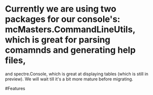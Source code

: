 ﻿# Currently we are using two packages for our console's: mcMasters.CommandLineUtils, which is great for parsing comamnds and generating help files, 
and spectre.Console, which is great at displaying tables (which is still in preview). We will wait till it's a bit more mature before migrating. 

#Features
#
